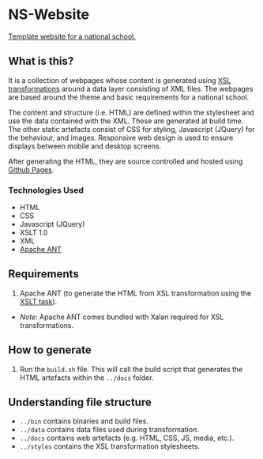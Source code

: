 # NS-Website
[Template website for a national school.](https://byrne-greg.github.io/NS-Website/index.html)

## What is this?
It is a collection of webpages whose content is generated using [XSL transformations](https://www.w3schools.com/xml/xsl_intro.asp]) around a data layer consisting of XML files. The webpages are based around the theme and basic requirements for a national school. 

The content and structure (i.e. HTML) are defined within the stylesheet and use the data contained with the XML. These are generated at build time. The other static artefacts consist of CSS for styling, Javascript (JQuery) for the behaviour, and images. Responsive web design is used to ensure displays between mobile and desktop screens.

After generating the HTML, they are source controlled and hosted using [Github Pages](https://pages.github.com/).

### Technologies Used
* HTML
* CSS
* Javascript (JQuery)
* XSLT 1.0
* XML
* [Apache ANT](https://ant.apache.org/)

## Requirements
1. Apache ANT (to generate the HTML from XSL transformation using the [XSLT task](https://ant.apache.org/manual/Tasks/style.html)).
  * *Note*: Apache ANT comes bundled with Xalan required for XSL transformations.

## How to generate
1. Run the `build.sh` file. This will call the build script that generates the HTML artefacts within the `../docs` folder.

## Understanding file structure
* `../bin` contains binaries and build files.
* `../data` contains data files used during transformation.
* `../docs` contains web artefacts (e.g. HTML, CSS, JS, media, etc.).
* `../styles` contains the XSL transformation stylesheets.
